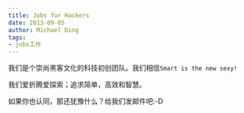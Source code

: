 ```yaml
---
title: Jobs for Hackers
date: 2013-09-05
author: Michael Ding
tags:
- jobs工作
---
```



我们是个崇尚黑客文化的科技初创团队。我们相信`Smart is the new sexy!`

我们爱折腾爱探索；追求简单，高效和智慧。

如果你也认同，那还犹豫什么？给我们发邮件吧:-D

<script src="https://gist.github.com/yandy/6447170.js"></script>
